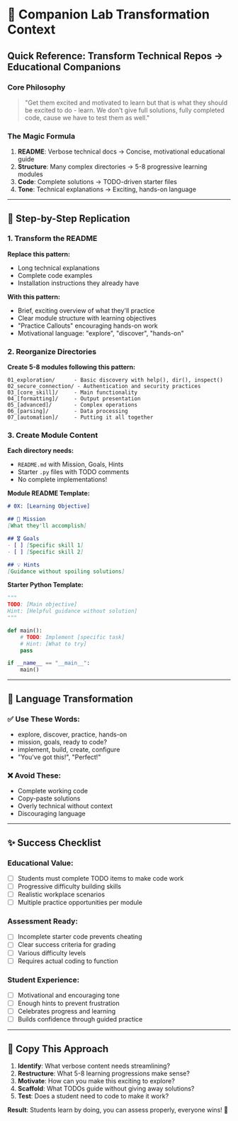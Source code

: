 # 🎯 Companion Lab Transformation Context

## Quick Reference: Transform Technical Repos → Educational Companions

### Core Philosophy
> "Get them excited and motivated to learn but that is what they should be excited to do - learn. We don't give full solutions, fully completed code, cause we have to test them as well."

### The Magic Formula

1. **README**: Verbose technical docs → Concise, motivational educational guide
2. **Structure**: Many complex directories → 5-8 progressive learning modules  
3. **Code**: Complete solutions → TODO-driven starter files
4. **Tone**: Technical explanations → Exciting, hands-on language

---

## 🚀 Step-by-Step Replication

### 1. Transform the README
**Replace this pattern:**
- Long technical explanations
- Complete code examples
- Installation instructions they already have

**With this pattern:**
- Brief, exciting overview of what they'll practice
- Clear module structure with learning objectives
- "Practice Callouts" encouraging hands-on work
- Motivational language: "explore", "discover", "hands-on"

### 2. Reorganize Directories
**Create 5-8 modules following this pattern:**
```
01_exploration/      - Basic discovery with help(), dir(), inspect()
02_secure_connection/ - Authentication and security practices  
03_[core_skill]/     - Main functionality
04_[formatting]/     - Output presentation
05_[advanced]/       - Complex operations
06_[parsing]/        - Data processing
07_[automation]/     - Putting it all together
```

### 3. Create Module Content
**Each directory needs:**
- `README.md` with Mission, Goals, Hints
- Starter `.py` files with TODO comments
- No complete implementations!

**Module README Template:**
```markdown
# 0X: [Learning Objective]

## 🎯 Mission
[What they'll accomplish]

## 🎖 Goals  
- [ ] [Specific skill 1]
- [ ] [Specific skill 2]

## 💡 Hints
[Guidance without spoiling solutions]
```

**Starter Python Template:**
```python
"""
TODO: [Main objective]
Hint: [Helpful guidance without solution]
"""

def main():
    # TODO: Implement [specific task]
    # Hint: [What to try]
    pass

if __name__ == "__main__":
    main()
```

---

## 🎨 Language Transformation

### ✅ Use These Words:
- explore, discover, practice, hands-on
- mission, goals, ready to code?  
- implement, build, create, configure
- "You've got this!", "Perfect!"

### ❌ Avoid These:
- Complete working code
- Copy-paste solutions
- Overly technical without context
- Discouraging language

---

## ✨ Success Checklist

### Educational Value:
- [ ] Students must complete TODO items to make code work
- [ ] Progressive difficulty building skills
- [ ] Realistic workplace scenarios
- [ ] Multiple practice opportunities per module

### Assessment Ready:
- [ ] Incomplete starter code prevents cheating
- [ ] Clear success criteria for grading
- [ ] Various difficulty levels
- [ ] Requires actual coding to function

### Student Experience:
- [ ] Motivational and encouraging tone
- [ ] Enough hints to prevent frustration
- [ ] Celebrates progress and learning
- [ ] Builds confidence through guided practice

---

## 🔄 Copy This Approach

1. **Identify**: What verbose content needs streamlining?
2. **Restructure**: What 5-8 learning progressions make sense?
3. **Motivate**: How can you make this exciting to explore?
4. **Scaffold**: What TODOs guide without giving away solutions?
5. **Test**: Does a student need to code to make it work?

**Result**: Students learn by doing, you can assess properly, everyone wins! 🎉